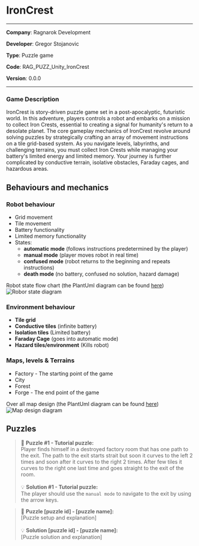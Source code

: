 # IronCrest
___
**Company**: Ragnarok Development

**Developer**: Gregor Stojanovic

**Type**: Puzzle game

**Code**: RAG_PUZZ_Unity_IronCrest

**Version**: 0.0.0
___

### Game Description
IronCrest is story-driven puzzle game set in a post-apocalyptic, futuristic world.
In this adventure, players controls a robot and embarks on a mission to collect Iron Crests,
essential to creating a signal for humanity's return to a desolate planet.
The core gameplay mechanics of IronCrest revolve around solving puzzles by strategically
crafting an array of movement instructions on a tile grid-based system. As you navigate levels,
labyrinths, and challenging terrains, you must collect Iron Crests while managing your battery's limited energy and limited memory.
Your journey is further complicated by conductive terrain, isolative obstacles, Faraday cages, and hazardous areas.

## Behaviours and mechanics

### Robot behaviour
 - Grid movement
 - Tile movement
 - Battery functionality
 - Limited memory functionality
 - States:
   - **automatic mode** (follows instructions predetermined by the player)
   - **manual mode** (player moves robot in real time)
   - **confused mode** (robot returns to the beginning and repeats instructions)
   - **death mode** (no battery, confused no solution, hazard damage)

Robot state flow chart (the PlantUml diagram can be found [here](./UMLDiagrams/RobotState.puml))
![Robor state diagram](./Images/DiagramImage_RobotState.png)


### Environment behaviour
- **Tile grid**
- **Conductive tiles** (infinite battery)
- **Isolation tiles** (Limited battery)
- **Faraday Cage** (goes into automatic mode)
- **Hazard tiles/environment** (Kills robot)

### Maps, levels & Terrains
- Factory - The starting point of the game
- City
- Forest
- Forge - The end point of the game

Over all map design (the PlantUml diagram can be found [here](./UMLDiagrams/))
![Map design diagram](./Images/DiagramImage_OverAllMapDesign.png)

## Puzzles
> 📝 **Puzzle #1 - Tutorial puzzle:** <br>
> Player finds himself in a destroyed factory room that has one path to the exit.
> The path to the exit starts strait but soon it curves to the left 2 times and soon after it curves to the right 2 times.
> After few tiles it curves to the right one last time and goes straight to the exit of the room.
> <br><br>
> 💡 **Solution #1 - Tutorial puzzle:** <br>
> The player should use the ```manual mode``` to navigate to the exit by using the arrow keys.

> 📝 **Puzzle [puzzle id] - [puzzle name]:** <br>
> [Puzzle setup and explanation]
> <br><br>
> 💡 **Solution [puzzle id] - [puzzle name]:** <br>
> [Puzzle solution and explanation]